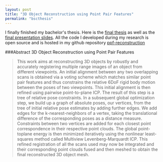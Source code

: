 ```yaml
---
layout: post
title: "3D Object Reconstruction using Point Pair Features"
permalink: "bscthesis"
---
```

I finally finished my bachelor's thesis. Here is the [final thesis](http://static.adrian-haarbach.de/bscthesis_adrian.pdf) as well as the [final presentation slides](http://static.adrian-haarbach.de/bscthesis_adrian_slides.pdf). All the code I developed during my research is open source and is hosted in my github repository [ppf-reconstruction](https://github.com/adrelino/ppf-reconstruction)

###Abstract
3D Object Reconstruction using Point Pair Features
>This work aims at reconstructing 3D objects by robustly and accurately registering multiple
range images of an object from different viewpoints.
An initial alignment between any two overlapping scans is obtained via a voting scheme
which matches similar point pair features and thus constrains the relative 6DoF rigid body
motion between the poses of two viewpoints. This initial alignment is then refined using
pairwise point-to-plane ICP. The result of this step is a tree of relative pose constraints.
In a subsequent global optimization step, we build up a graph of absolute poses, our
vertices, from the tree of initial relative pose estimates by adding further edges. We add
edges for the k-nearest-neighbors of a vertex, taking the translational difference of the
corresponding poses as a distance measure. Constraints between two vertices are added
for each closest point correspondence in their respective point clouds. The global point-toplane
energy is then minimized iteratively using the nonlinear least-squares method called
Multiview Levenberg-Marquardt ICP.
This refined registration of all the scans used may now be integrated and their corresponding
point clouds fused and then meshed to obtain the final reconstructed 3D object
mesh.


